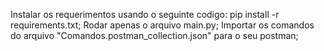 Instalar os requerimentos usando o seguinte codigo: pip install -r requirements.txt;
Rodar apenas o arquivo main.py;
Importar os comandos do arquivo "Comandos.postman_collection.json" para o seu postman;
